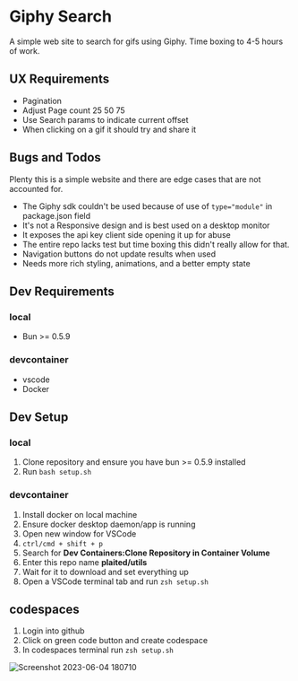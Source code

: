 # Giphy Search

A simple web site to search for gifs using Giphy. Time boxing to 4-5 hours of work.


## UX Requirements
- Pagination
- Adjust Page count 25 50 75 
- Use Search params to indicate current offset
- When clicking on a gif it should try and share it

## Bugs and Todos
 
Plenty this is a simple website and there are edge cases that are not accounted for. 
 
- The Giphy sdk couldn't be used because of use of `type="module"` in package.json field
- It's not a Responsive design and is best used on a desktop monitor
- It exposes the api key client side opening it up for abuse
- The entire repo lacks test but time boxing this didn't really allow for that.
- Navigation buttons do not update results when used
- Needs more rich styling, animations, and a better empty state

## Dev Requirements

### local

- Bun >= 0.5.9

### devcontainer

- vscode
- Docker

## Dev Setup

### local

1. Clone repository and ensure you have bun >= 0.5.9 installed
2. Run `bash setup.sh`

### devcontainer

1. Install docker on local machine
2. Ensure docker desktop daemon/app is running
3. Open new window for VSCode
4. `ctrl/cmd + shift + p`
5. Search for **Dev Containers:Clone Repository in Container Volume**
6. Enter this repo name **plaited/utils**
7. Wait for it to download and set everything up
8. Open a VSCode terminal tab and run `zsh setup.sh`

## codespaces
1. Login into github
2. Click on green code button and create codespace
3. In codespaces terminal run `zsh setup.sh`

 ![Screenshot 2023-06-04 180710](https://github.com/EdwardIrby/giphy-search/assets/1058725/34cd8b5a-3528-4ffb-b5aa-e62aa9c7fdd4)
